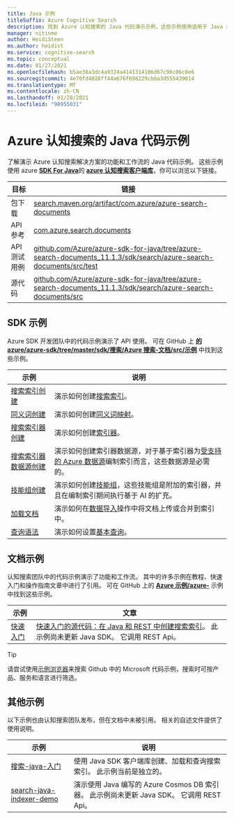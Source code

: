 ```yaml
---
title: Java 示例
titleSuffix: Azure Cognitive Search
description: 找到 Azure 认知搜索的 Java 代码演示示例，这些示例使用适用于 Java 的 Azure .NET SDK。
manager: nitinme
author: HeidiSteen
ms.author: heidist
ms.service: cognitive-search
ms.topic: conceptual
ms.date: 01/27/2021
ms.openlocfilehash: b5ae38a3dc4a9324a4141314106d67c96c06c8e6
ms.sourcegitcommit: 4e70fd4028ff44a676f698229cb6a3d555439014
ms.translationtype: MT
ms.contentlocale: zh-CN
ms.lasthandoff: 01/28/2021
ms.locfileid: "98955031"
---
```

# <a name="java-code-samples-for-azure-cognitive-search"></a>Azure 认知搜索的 Java 代码示例

了解演示 Azure 认知搜索解决方案的功能和工作流的 Java 代码示例。 这些示例使用 azure [**SDK For Java**](/azure/developer/java/sdk)的 [**azure 认知搜索客户端库**](/java/api/overview/azure/search-documents-readme)，你可以浏览以下链接。

| 目标 | 链接 |
|--------|------|
| 包下载 | [search.maven.org/artifact/com.azure/azure-search-documents](https://search.maven.org/artifact/com.azure/azure-search-documents) |
| API 参考 | [com.azure.search.documents](/java/api/com.azure.search.documents)  |
| API 测试用例 | [github.com/Azure/azure-sdk-for-java/tree/azure-search-documents_11.1.3/sdk/search/azure-search-documents/src/test](https://github.com/Azure/azure-sdk-for-java/tree/azure-search-documents_11.1.3/sdk/search/azure-search-documents/src/test) |
| 源代码 | [github.com/Azure/azure-sdk-for-java/tree/azure-search-documents_11.1.3/sdk/search/azure-search-documents/src](https://github.com/Azure/azure-sdk-for-java/tree/azure-search-documents_11.1.3/sdk/search/azure-search-documents/src)  |

## <a name="sdk-samples"></a>SDK 示例

Azure SDK 开发团队中的代码示例演示了 API 使用。 可在 GitHub 上 [**的 azure/azure-sdk/tree/master/sdk/搜索/Azure 搜索-文档/src/示例**](https://github.com/Azure/azure-sdk-for-java/tree/master/sdk/search/azure-search-documents/src/samples) 中找到这些示例。

| 示例 | 说明 |
|---------|-------------|
| [搜索索引创建](https://github.com/Azure/azure-sdk-for-java/blob/master/sdk/search/azure-search-documents/src/samples/java/com/azure/search/documents/indexes/CreateIndexExample.java) | 演示如何创建[搜索索引](search-what-is-an-index.md)。 |
| [同义词创建](https://github.com/Azure/azure-sdk-for-java/blob/master/sdk/search/azure-search-documents/src/samples/java/com/azure/search/documents/SynonymMapsCreateExample.java) | 演示如何创建[同义词映射](search-synonyms.md)。  |
| [搜索索引器创建](https://github.com/Azure/azure-sdk-for-java/blob/master/sdk/search/azure-search-documents/src/samples/java/com/azure/search/documents/indexes/CreateIndexerExample.java) | 演示如何创建[索引器](search-indexer-overview.md)。 |
| [搜索索引器数据源创建](https://github.com/Azure/azure-sdk-for-java/blob/master/sdk/search/azure-search-documents/src/samples/java/com/azure/search/documents/indexes/DataSourceExample.java) | 演示如何创建索引器数据源，对于基于索引器为[受支持的 Azure 数据源](search-indexer-overview.md#supported-data-sources)编制索引而言，这些数据源是必需的。 |
| [技能组创建](https://github.com/Azure/azure-sdk-for-java/blob/master/sdk/search/azure-search-documents/src/samples/java/com/azure/search/documents/indexes/CreateSkillsetExample.java) |  演示如何创建[技能组](cognitive-search-working-with-skillsets.md)，这些技能组是附加的索引器，并且在编制索引期间执行基于 AI 的扩充。 |
| [加载文档](https://github.com/Azure/azure-sdk-for-java/blob/master/sdk/search/azure-search-documents/src/samples/java/com/azure/search/documents/IndexContentManagementExample.java) | 演示如何在[数据导入](search-what-is-data-import.md)操作中将文档上传或合并到索引中。 |
| [查询语法](https://github.com/Azure/azure-sdk-for-java/blob/master/sdk/search/azure-search-documents/src/samples/java/com/azure/search/documents/SearchAsyncWithFullyTypedDocumentsExample.java) | 演示如何设置[基本查询](search-query-overview.md)。 |

## <a name="doc-samples"></a>文档示例

认知搜索团队中的代码示例演示了功能和工作流。 其中的许多示例在教程、快速入门和操作指南文章中进行了引用。 可在 GitHub 上的 [**Azure 示例/azure-**](https://github.com/Azure-Samples/azure-search-java-samples) 示例中找到这些示例。

| 示例 | 文章 | 
|---------|-------------|
| [快速入门](https://github.com/Azure-Samples/azure-search-java-samples/tree/java-rest-api/quickstart) | [快速入门的源代码：在 Java 和 REST 中创建搜索索引](search-get-started-java.md)。 此示例尚未更新 Java SDK。 它调用 REST Api。 |

> [!Tip]
> 请尝试使用[示例浏览器](/samples/browse/?languages=java&products=azure-cognitive-search)来搜索 Github 中的 Microsoft 代码示例，搜索时可按产品、服务和语言进行筛选。

## <a name="other-samples"></a>其他示例

以下示例也由认知搜索团队发布，但在文档中未被引用。 相关的自述文件提供了使用说明。

| 示例 | 说明 |
|---------|-------------|
| [搜索-java-入门](https://github.com/Azure-Samples/azure-search-java-samples/tree/master/search-java-getting-started) | 使用 Java SDK 客户端库创建、加载和查询搜索索引。 此示例当前是独立的。 |
| [search-java-indexer-demo](https://github.com/Azure-Samples/azure-search-java-samples/tree/java-rest-api/search-java-indexer-demo) | 演示使用 Java 编写的 Azure Cosmos DB 索引器。 此示例尚未更新 Java SDK。 它调用 REST Api。|